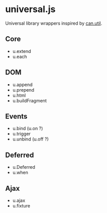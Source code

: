 # universal.js

Universal library wrappers inspired by [can.util](http://donejs.com/docs.html#!can.util).

## Core

- u.extend
- u.each

## DOM

- u.append
- u.prepend
- u.html
- u.buildFragment

## Events

- u.bind (u.on ?)
- u.trigger
- u.unbind (u.off ?)

## Deferred

- u.Deferred
- u.when

## Ajax

- u.ajax
- u.fixture